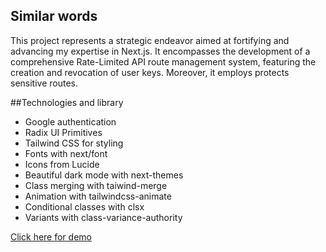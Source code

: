 ## Similar words

This project represents a strategic endeavor aimed at fortifying and advancing my expertise in Next.js. It encompasses the development of a comprehensive Rate-Limited API route management system, featuring the creation and revocation of user keys. Moreover, it employs protects sensitive routes.

##Technologies and library

- Google authentication
- Radix UI Primitives
- Tailwind CSS for styling
- Fonts with next/font
- Icons from Lucide
- Beautiful dark mode with next-themes
- Class merging with taiwind-merge
- Animation with tailwindcss-animate
- Conditional classes with clsx
- Variants with class-variance-authority

[Click here for demo](https://www.similarityapi.com/)
